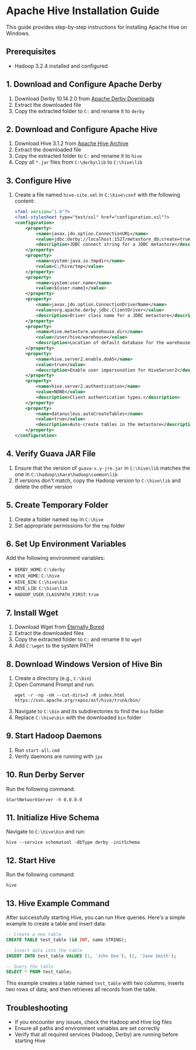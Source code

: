 # Apache Hive Installation Guide

This guide provides step-by-step instructions for installing Apache Hive on Windows.

## Prerequisites

- Hadoop 3.2.4 installed and configured

## 1. Download and Configure Apache Derby

1. Download Derby 10.14.2.0 from [Apache Derby Downloads](https://db.apache.org/derby/derby_downloads.html)
2. Extract the downloaded file
3. Copy the extracted folder to `C:` and rename it to `derby`

## 2. Download and Configure Apache Hive

1. Download Hive 3.1.2 from [Apache Hive Archive](https://archive.apache.org/dist/hive/hive-3.1.2/)
2. Extract the downloaded file
3. Copy the extracted folder to `C:` and rename it to `hive`
4. Copy all `*.jar` files from `C:\derby\lib` to `C:\hive\lib`

## 3. Configure Hive

1. Create a file named `hive-site.xml` in `C:\hive\conf` with the following content:

   ```xml
   <?xml version="1.0"?>
   <?xml-stylesheet type="text/xsl" href="configuration.xsl"?>
   <configuration>
       <property>
           <name>javax.jdo.option.ConnectionURL</name>
           <value>jdbc:derby://localhost:1527/metastore_db;create=true</value>
           <description>JDBC connect string for a JDBC metastore</description>
       </property>
       <property>
           <name>system:java.io.tmpdir</name>
           <value>C:/hive/tmp</value>
       </property>
       <property>
           <name>system:user.name</name>
           <value>${user.name}</value>
       </property>
       <property>
           <name>javax.jdo.option.ConnectionDriverName</name>
           <value>org.apache.derby.jdbc.ClientDriver</value>
           <description>Driver class name for a JDBC metastore</description>
       </property>
       <property>
           <name>hive.metastore.warehouse.dir</name>
           <value>/user/hive/warehouse</value>
           <description>Location of default database for the warehouse</description>
       </property>
       <property>
           <name>hive.server2.enable.doAS</name>
           <value>true</value>
           <description>Enable user impersonation for HiveServer2</description>
       </property>
       <property>
           <name>hive.server2.authentication</name>
           <value>NONE</value>
           <description>Client authentication types.</description>
       </property>
       <property>
           <name>datanucleus.autoCreateTables</name>
           <value>true</value>
           <description>Auto-create tables in the metastore</description>
       </property>
   </configuration>
   ```

## 4. Verify Guava JAR File

1. Ensure that the version of `guava-x.y-jre.jar` in `C:\hive\lib` matches the one in `C:\hadoop\share\hadoop\common\lib`
2. If versions don't match, copy the Hadoop version to `C:\hive\lib` and delete the other version

## 5. Create Temporary Folder

1. Create a folder named `tmp` in `C:\hive`
2. Set appropriate permissions for the `tmp` folder

## 6. Set Up Environment Variables

Add the following environment variables:
- `DERBY_HOME`: `C:\derby`
- `HIVE_HOME`: `C:\hive`
- `HIVE_BIN`: `C:\hive\bin`
- `HIVE_LIB`: `C:\hive\lib`
- `HADOOP_USER_CLASSPATH_FIRST`: `true`

## 7. Install Wget

1. Download Wget from [Eternally Bored](https://eternallybored.org/misc/wget/)
2. Extract the downloaded files
3. Copy the extracted folder to `C:` and rename it to `wget`
4. Add `C:\wget` to the system PATH

## 8. Download Windows Version of Hive Bin

1. Create a directory (e.g., `C:\bin`)
2. Open Command Prompt and run:
   ```
   wget -r -np -nH --cut-dirs=3 -R index.html https://svn.apache.org/repos/asf/hive/trunk/bin/
   ```
3. Navigate to `C:\bin` and its subdirectories to find the `bin` folder
4. Replace `C:\hive\bin` with the downloaded `bin` folder

## 9. Start Hadoop Daemons

1. Run `start-all.cmd`
2. Verify daemons are running with `jps`

## 10. Run Derby Server

Run the following command:
```
StartNetworkServer -h 0.0.0.0
```

## 11. Initialize Hive Schema

Navigate to `C:\hive\bin` and run:
```
hive --service schematool -dbType derby -initSchema
```

## 12. Start Hive

Run the following command:
```
hive
```

## 13. Hive Example Command

After successfully starting Hive, you can run Hive queries. Here's a simple example to create a table and insert data:

```sql
-- Create a new table
CREATE TABLE test_table (id INT, name STRING);

-- Insert data into the table
INSERT INTO test_table VALUES (1, 'John Doe'), (2, 'Jane Smith');

-- Query the table
SELECT * FROM test_table;
```

This example creates a table named `test_table` with two columns, inserts two rows of data, and then retrieves all records from the table.

## Troubleshooting

- If you encounter any issues, check the Hadoop and Hive log files
- Ensure all paths and environment variables are set correctly
- Verify that all required services (Hadoop, Derby) are running before starting Hive
